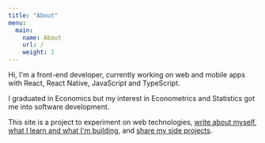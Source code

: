 ```yaml
---
title: "About"
menu:
  main:
    name: About
    url: /
    weight: 1
---
```


Hi, I'm a front-end developer, currently working on web and mobile apps with
React, React Native, JavaScript and TypeScript.

I graduated in Economics but my interest in Econometrics and Statistics got me
into software development.

This site is a project to experiment on web technologies, [write about myself,
what I learn and what I'm building](/posts), and [share my side
projects](/projects).
